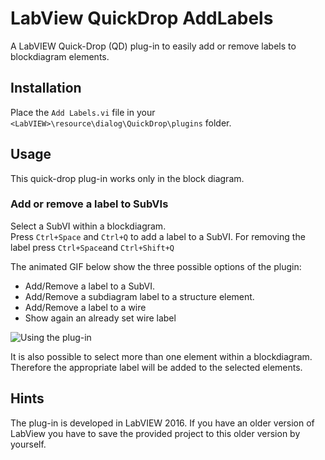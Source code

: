 # LabView QuickDrop AddLabels

A LabVIEW Quick-Drop (QD) plug-in to easily add or remove labels to blockdiagram elements.


## Installation
Place the `Add Labels.vi` file in your `<LabVIEW>\resource\dialog\QuickDrop\plugins` folder.

## Usage

This quick-drop plug-in works only in the block diagram.

### Add or remove a label to SubVIs

Select a SubVI within a blockdiagram.  
Press `Ctrl+Space` and  `Ctrl+Q`  to add a label to a SubVI.
For removing the label press `Ctrl+Space`and `Ctrl+Shift+Q`


The animated GIF below show the three possible options of the plugin:

* Add/Remove a label to a SubVI.
* Add/Remove a subdiagram label to a structure element.
* Add/Remove a label to a wire
* Show again an already set wire label

![Using the plug-in](../master/usage.gif)

It is also possible to select more than one element within a blockdiagram. Therefore the appropriate label will be added to the selected elements.

## Hints
The plug-in is developed in LabVIEW 2016. If you have an older version of LabView you have to save the provided project to this older version by yourself.